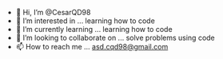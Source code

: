 - 👋 Hi, I’m @CesarQD98
- 👀 I’m interested in ... learning how to code
- 🌱 I’m currently learning ... learning how to code
- 💞️ I’m looking to collaborate on ... solve problems using code
- 📫 How to reach me ... asd.cqd98@gmail.com

<!---
CesarQD98/CesarQD98 is a ✨ special ✨ repository because its `README.md` (this file) appears on your GitHub profile.
You can click the Preview link to take a look at your changes.
--->
